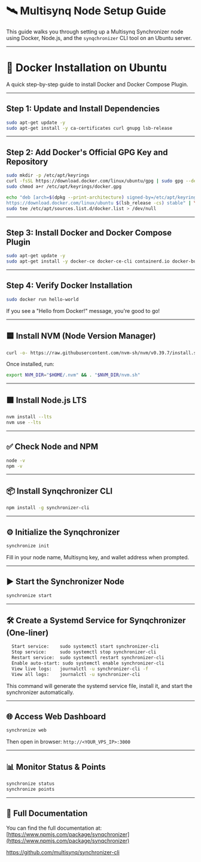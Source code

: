 # 🛰️ Multisynq Node Setup Guide

This guide walks you through setting up a Multisynq Synchronizer node using Docker, Node.js, and the `synqchronizer` CLI tool on an Ubuntu server.

---

# 🐳 Docker Installation on Ubuntu

A quick step-by-step guide to install Docker and Docker Compose Plugin.

---

## Step 1: Update and Install Dependencies

```bash
sudo apt-get update -y
sudo apt-get install -y ca-certificates curl gnupg lsb-release
```

---

## Step 2: Add Docker's Official GPG Key and Repository

```bash
sudo mkdir -p /etc/apt/keyrings
curl -fsSL https://download.docker.com/linux/ubuntu/gpg | sudo gpg --dearmor -o /etc/apt/keyrings/docker.gpg
sudo chmod a+r /etc/apt/keyrings/docker.gpg

echo "deb [arch=$(dpkg --print-architecture) signed-by=/etc/apt/keyrings/docker.gpg] \
https://download.docker.com/linux/ubuntu $(lsb_release -cs) stable" | \
sudo tee /etc/apt/sources.list.d/docker.list > /dev/null
```

---

## Step 3: Install Docker and Docker Compose Plugin

```bash
sudo apt-get update -y
sudo apt-get install -y docker-ce docker-ce-cli containerd.io docker-buildx-plugin docker-compose-plugin
```

---

## Step 4: Verify Docker Installation

```bash
sudo docker run hello-world
```

If you see a "Hello from Docker!" message, you're good to go!

---

## 🟦 Install NVM (Node Version Manager)

```bash
curl -o- https://raw.githubusercontent.com/nvm-sh/nvm/v0.39.7/install.sh | bash
```

Once installed, run:

```bash
export NVM_DIR="$HOME/.nvm" && . "$NVM_DIR/nvm.sh"
```

---

## 🟩 Install Node.js LTS

```bash
nvm install --lts
nvm use --lts
```

---

## ✅ Check Node and NPM

```bash
node -v
npm -v
```

---

## 📦 Install Synqchronizer CLI

```bash
npm install -g synchronizer-cli
```

---

## ⚙️ Initialize the Synqchronizer

```bash
synchronize init

```

Fill in your node name, Multisynq key, and wallet address when prompted.

---

## ▶️ Start the Synchronizer Node

```bash
synchronize start

```

---

## 🛠️ Create a Systemd Service for Synqchronizer (One-liner)

```bash
  Start service:    sudo systemctl start synchronizer-cli
  Stop service:     sudo systemctl stop synchronizer-cli
  Restart service:  sudo systemctl restart synchronizer-cli
  Enable auto-start: sudo systemctl enable synchronizer-cli
  View live logs:   journalctl -u synchronizer-cli -f
  View all logs:    journalctl -u synchronizer-cli

```

This command will generate the systemd service file, install it, and start the synchronizer automatically.

---

## 🌐 Access Web Dashboard 

```bash
synchronize web
```

Then open in browser: `http://<YOUR_VPS_IP>:3000`

---

## 📊 Monitor Status & Points

```bash
synchronize status
synchronize points

```

---

## 📖 Full Documentation

You can find the full documentation at:  
[https://www.npmjs.com/package/synqchronizer](https://www.npmjs.com/package/synqchronizer)

https://github.com/multisynq/synchronizer-cli






